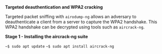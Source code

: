 **Targeted deauthentication and WPA2 cracking**

Targeted packet sniffing with `airodump-ng` allows an adversary to deauthenticate a client from a server to capture the WPA2 handshake. This WPA2 handshake can be decrypted using tools such as `aircrack-ng`.

**Stage 1 - Installing the aircrack-ng suite**

`∼$ sudo apt update`
`∼$ sudo apt install aircrack-ng`

